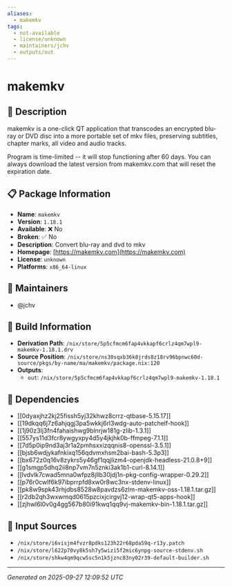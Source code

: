 ```yaml
---
aliases:
  - makemkv
tags:
  - not-available
  - license/unknown
  - maintainers/jchv
  - outputs/out
---
```


# makemkv

## 📝 Description

makemkv is a one-click QT application that transcodes an encrypted
blu-ray or DVD disc into a more portable set of mkv files, preserving
subtitles, chapter marks, all video and audio tracks.

Program is time-limited -- it will stop functioning after 60 days. You
can always download the latest version from makemkv.com that will reset the
expiration date.


## 📋 Package Information

- **Name**: `makemkv`
- **Version**: `1.18.1`
- **Available**: ❌ No
- **Broken**: ✅ No
- **Description**: Convert blu-ray and dvd to mkv
- **Homepage**: [https://makemkv.com](https://makemkv.com)
- **License**: `unknown`
- **Platforms**: `x86_64-linux`
## 👥 Maintainers

- @jchv


## 🔧 Build Information

- **Derivation Path**: `/nix/store/5p5cfmcm6fap4vkkapf6crlz4qm7wpl9-makemkv-1.18.1.drv`
- **Source Position**: `/nix/store/ns30sqxb36k8jrds8z18rv96bpnwc60d-source/pkgs/by-name/ma/makemkv/package.nix:120`
- **Outputs**:
  - `out`:  `/nix/store/5p5cfmcm6fap4vkkapf6crlz4qm7wpl9-makemkv-1.18.1`

## 🔗 Dependencies

- [[0dyaxjhz2kj25fissh5yj32khwz8crrz-qtbase-5.15.17]]
- [[19dkqq6j7z6ahjqgj3pa5wkkj6rl3wdg-auto-patchelf-hook]]
- [[1j90z3lj3fn4fahaishwg9blnrjw181g-zlib-1.3.1]]
- [[557ys11d3fcr8ywgyxpy4d5y4jkjhk0b-ffmpeg-7.1.1]]
- [[7d5p0ip9nd3aj3r1a2pmhsxxizqqnis8-openssl-3.5.1]]
- [[bjsb6wdjykafnkixq156qdvmxhsm2bai-bash-5.3p3]]
- [[bx672z0q16v8zykrs5y46gf1qqjlizm4-openjdk-headless-21.0.8+9]]
- [[g1smgp5dhq2ii8np7vm7n5znki3ak1b1-curl-8.14.1]]
- [[lvdvlk7cwad5mna0wfpz8jllb30jdj1n-pkg-config-wrapper-0.29.2]]
- [[p76r0cwlf6k97ibprrpfd8xw0r8wc3nx-stdenv-linux]]
- [[pk8w9spk43rhjdbs8528w8pavdzs6zlm-makemkv-oss-1.18.1.tar.gz]]
- [[r2db2qh3wxwmqd0615pzcixjcirgvj12-wrap-qt5-apps-hook]]
- [[zjhwl6l0v0g4gg567b80i91kwq1qq9vj-makemkv-bin-1.18.1.tar.gz]]

## 📁 Input Sources

- `/nix/store/i6visjm4fvzr8pdks123h22r68pda59q-r13y.patch`
- `/nix/store/l622p70vy8k5sh7y5wizi5f2mic6ynpg-source-stdenv.sh`
- `/nix/store/shkw4qm9qcw5sc5n1k5jznc83ny02r39-default-builder.sh`

---
*Generated on 2025-09-27 12:09:52 UTC*

